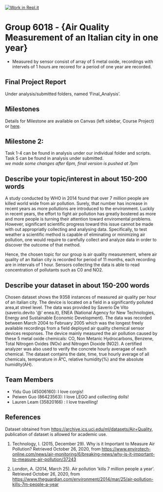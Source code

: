 [![Work in Repl.it](https://classroom.github.com/assets/work-in-replit-14baed9a392b3a25080506f3b7b6d57f295ec2978f6f33ec97e36a161684cbe9.svg)](https://classroom.github.com/online_ide?assignment_repo_id=311623&assignment_repo_type=GroupAssignmentRepo)
# Group 6018 - {Air Quality Measurement of an Italian city in one year}

- Measured by sensor consist of array of 5 metal oxide, recordings with intervels of 1 hours are recored for a period of one year are recorded. 

## Final Project Report
Under analysis/submitted folders, named ‘Final_Analysis’.

## Milestones

Details for Milestone are available on Canvas (left sidebar, Course Project) or [here](https://firas.moosvi.com/courses/data301/project/milestone01.html).  
  
## Milestone 2:  
Task 1-4 can be found in analysis under our individual folder and scripts.  
Task 5 can be found in analysis under submitted.  
*we made some changes after 6pm, final version is pushed at 7pm*

## Describe your topic/interest in about 150-200 words

A study conducted by WHO in 2014 found that over 7 million people are killed world wide from air pollution. Surely, that number has increase in recent years as more pollutions are introduced to the environment. Luckily in recent years, the effort to fight air pollution has greatly bostered as more and more people is turning their attention toward enviromental problems. However, significant scientific progress toward this issue cannot be made with out appropriatly collecting and analysing data. Specifically, to test weather a scientific method is capable of eliminating or minimizing air pollution, one would require to carefully collect and analyze data in order to discover the outcome of that method. 

Hence, the chosen topic for our group is air quality measurement, where air quality of an Italian city is recorded for period of 11 months, each recording are in intervals of 1 hour. Sensors collecting the data is able to read concentration of pollutants such as C0 and NO2.

## Describe your dataset in about 150-200 words

Chosen dataset shows the 9358 instances of measured air quality per hour of an italian city. The device is located on a field in a significantly polluted area,at streel level. The data was provided by Saverio De Vito (saverio.devito '@' enea.it), ENEA (National Agency for New Technologies, Energy and Sustainable Economic Development). The data was recorded between March 2004 to February 2005 which was the longest freely available recordings from a field deployed air quality chemical sensor devices responses. The device mainly measured the  air pollution caused by these 5 metal oxide chemicals: CO, Non Metanic Hydrocarbons, Benzene, Total Nitrogen Oxides (NOx) and Nitrogen Dioxide (NO2). A certified analyzer was also used to verify the concrete hourly averagae of each chemical. The dataset contains the date, time, true hourly average of all chemicals, temperature in Â°C, relative humidity(%) and the absolute humidity(AH).

## Team Members

- Yidu Guo (45006160): I love corgis!
- Peiwen Guo (86423563): I love LEGO and collecting dolls!
- Lauren Leam (35820166) : I love travelling! 

## References

Dataset obtained from https://archive.ics.uci.edu/ml/datasets/Air+Quality, publication of dataset is allowed for academic use.

1. Technology, I. (2015, December 29). Why is it Important to Measure Air Pollution? Retrieved October 26, 2020, from https://www.envirotech-online.com/news/air-monitoring/6/breaking-news/why-is-it-important-to-measure-air-pollution/37243

2. London, A. (2014, March 25). Air pollution 'kills 7 million people a year'. Retrieved October 26, 2020, from https://www.theguardian.com/environment/2014/mar/25/air-pollution-kills-7m-people-a-year
